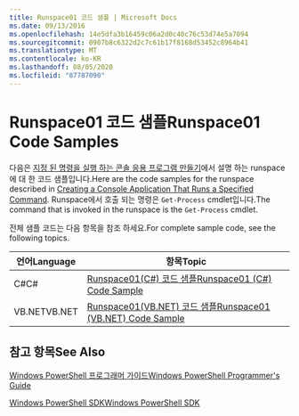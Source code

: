 ```yaml
---
title: Runspace01 코드 샘플 | Microsoft Docs
ms.date: 09/13/2016
ms.openlocfilehash: 14e5dfa3b16459c06a2d0c40c76c53d74e5a7094
ms.sourcegitcommit: 0907b8c6322d2c7c61b17f8168d53452c8964b41
ms.translationtype: MT
ms.contentlocale: ko-KR
ms.lasthandoff: 08/05/2020
ms.locfileid: "87787090"
---
```

# <a name="runspace01-code-samples"></a><span data-ttu-id="b5084-102">Runspace01 코드 샘플</span><span class="sxs-lookup"><span data-stu-id="b5084-102">Runspace01 Code Samples</span></span>

<span data-ttu-id="b5084-103">다음은 [지정 된 명령을 실행 하는 콘솔 응용 프로그램 만들기](/dotnet/csharp/programming-guide/inside-a-program/hello-world-your-first-program)에서 설명 하는 runspace에 대 한 코드 샘플입니다.</span><span class="sxs-lookup"><span data-stu-id="b5084-103">Here are the code samples for the runspace described in [Creating a Console Application That Runs a Specified Command](/dotnet/csharp/programming-guide/inside-a-program/hello-world-your-first-program).</span></span> <span data-ttu-id="b5084-104">Runspace에서 호출 되는 명령은 `Get-Process` cmdlet입니다.</span><span class="sxs-lookup"><span data-stu-id="b5084-104">The command that is invoked in the runspace is the `Get-Process` cmdlet.</span></span>

<span data-ttu-id="b5084-105">전체 샘플 코드는 다음 항목을 참조 하세요.</span><span class="sxs-lookup"><span data-stu-id="b5084-105">For complete sample code, see the following topics.</span></span>

|<span data-ttu-id="b5084-106">언어</span><span class="sxs-lookup"><span data-stu-id="b5084-106">Language</span></span>|<span data-ttu-id="b5084-107">항목</span><span class="sxs-lookup"><span data-stu-id="b5084-107">Topic</span></span>|
|--------------|-----------|
|<span data-ttu-id="b5084-108">C#</span><span class="sxs-lookup"><span data-stu-id="b5084-108">C#</span></span>|[<span data-ttu-id="b5084-109">Runspace01(C#) 코드 샘플</span><span class="sxs-lookup"><span data-stu-id="b5084-109">Runspace01 (C#) Code Sample</span></span>](./runspace01-csharp-code-sample.md)|
|<span data-ttu-id="b5084-110">VB.NET</span><span class="sxs-lookup"><span data-stu-id="b5084-110">VB.NET</span></span>|[<span data-ttu-id="b5084-111">Runspace01(VB.NET) 코드 샘플</span><span class="sxs-lookup"><span data-stu-id="b5084-111">Runspace01 (VB.NET) Code Sample</span></span>](./runspace01-vb-net-code-sample.md)|

## <a name="see-also"></a><span data-ttu-id="b5084-112">참고 항목</span><span class="sxs-lookup"><span data-stu-id="b5084-112">See Also</span></span>

[<span data-ttu-id="b5084-113">Windows PowerShell 프로그래머 가이드</span><span class="sxs-lookup"><span data-stu-id="b5084-113">Windows PowerShell Programmer's Guide</span></span>](./windows-powershell-programmer-s-guide.md)

[<span data-ttu-id="b5084-114">Windows PowerShell SDK</span><span class="sxs-lookup"><span data-stu-id="b5084-114">Windows PowerShell SDK</span></span>](../windows-powershell-reference.md)
